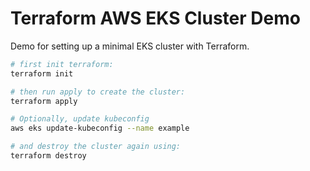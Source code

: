 # Terraform AWS EKS Cluster Demo

Demo for setting up a minimal EKS cluster with Terraform.

```sh
# first init terraform:
terraform init

# then run apply to create the cluster:
terraform apply

# Optionally, update kubeconfig
aws eks update-kubeconfig --name example

# and destroy the cluster again using:
terraform destroy
```

